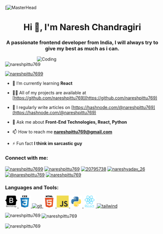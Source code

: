 [![MasterHead](https://camo.githubusercontent.com/775ed67e1d46c9534c3cb9a4694edf0603b1436a7e3e15891d3c327733fc26b6/68747470733a2f2f7777772e61756469656e6365706c616e65742e636f6d2f726f6f742f74656d706c6174652f312f2f696d616765732f7765622d646576656c6f706d656e742e676966)
<h1 align="center">Hi 👋, I'm Naresh Chandragiri</h1>
<h3 align="center">A passionate frontend developer from India, I will always try to give my best as much as i can.</h3>
<img align="right" alt="Coding" width="400" src="https://cdn.dribbble.com/users/1059583/screenshots/4171367/media/5c8264a20b247115b68e6c2f4c97d5e6.gif">
<p align="left"> <img src="https://komarev.com/ghpvc/?username=nareshpittu769&label=Profile%20views&color=0e75b6&style=flat" alt="nareshpittu769" /> </p>

<p align="left"> <a href="https://twitter.com/nareshpittu7699" target="blank"><img src="https://img.shields.io/twitter/follow/nareshpittu7699?logo=twitter&style=for-the-badge" alt="nareshpittu7699" /></a> </p>

- 🌱 I’m currently learning **React**

- 👨‍💻 All of my projects are available at [https://github.com/nareshpittu769](https://github.com/nareshpittu769)

- 📝 I regularly write articles on [https://hashnode.com/@nareshpittu769](https://hashnode.com/@nareshpittu769)

- 💬 Ask me about **Front-End Technologies, React, Python**

- 📫 How to reach me **nareshpittu769@gmail.com**

- ⚡ Fun fact **I think im sarcastic guy**

<h3 align="left">Connect with me:</h3>
<p align="left">
<a href="https://twitter.com/nareshpittu7699" target="blank"><img align="center" src="https://raw.githubusercontent.com/rahuldkjain/github-profile-readme-generator/master/src/images/icons/Social/twitter.svg" alt="nareshpittu7699" height="30" width="40" /></a>
<a href="https://linkedin.com/in/nareshpittu769" target="blank"><img align="center" src="https://raw.githubusercontent.com/rahuldkjain/github-profile-readme-generator/master/src/images/icons/Social/linked-in-alt.svg" alt="nareshpittu769" height="30" width="40" /></a>
<a href="https://stackoverflow.com/users/20795738" target="blank"><img align="center" src="https://raw.githubusercontent.com/rahuldkjain/github-profile-readme-generator/master/src/images/icons/Social/stack-overflow.svg" alt="20795738" height="30" width="40" /></a>
<a href="https://instagram.com/nareshyadav_26" target="blank"><img align="center" src="https://raw.githubusercontent.com/rahuldkjain/github-profile-readme-generator/master/src/images/icons/Social/instagram.svg" alt="nareshyadav_26" height="30" width="40" /></a>
<a href="https://hashnode.com/@nareshpittu769" target="blank"><img align="center" src="https://raw.githubusercontent.com/rahuldkjain/github-profile-readme-generator/master/src/images/icons/Social/hashnode.svg" alt="@nareshpittu769" height="30" width="40" /></a>
<a href="https://www.hackerrank.com/nareshpittu769" target="blank"><img align="center" src="https://raw.githubusercontent.com/rahuldkjain/github-profile-readme-generator/master/src/images/icons/Social/hackerrank.svg" alt="nareshpittu769" height="30" width="40" /></a>
</p>

<h3 align="left">Languages and Tools:</h3>
<p align="left"> <a href="https://getbootstrap.com" target="_blank" rel="noreferrer"> <img src="https://raw.githubusercontent.com/devicons/devicon/master/icons/bootstrap/bootstrap-plain-wordmark.svg" alt="bootstrap" width="40" height="40"/> </a> <a href="https://www.w3schools.com/css/" target="_blank" rel="noreferrer"> <img src="https://raw.githubusercontent.com/devicons/devicon/master/icons/css3/css3-original-wordmark.svg" alt="css3" width="40" height="40"/> </a> <a href="https://git-scm.com/" target="_blank" rel="noreferrer"> <img src="https://www.vectorlogo.zone/logos/git-scm/git-scm-icon.svg" alt="git" width="40" height="40"/> </a> <a href="https://www.w3.org/html/" target="_blank" rel="noreferrer"> <img src="https://raw.githubusercontent.com/devicons/devicon/master/icons/html5/html5-original-wordmark.svg" alt="html5" width="40" height="40"/> </a> <a href="https://developer.mozilla.org/en-US/docs/Web/JavaScript" target="_blank" rel="noreferrer"> <img src="https://raw.githubusercontent.com/devicons/devicon/master/icons/javascript/javascript-original.svg" alt="javascript" width="40" height="40"/> </a> <a href="https://www.python.org" target="_blank" rel="noreferrer"> <img src="https://raw.githubusercontent.com/devicons/devicon/master/icons/python/python-original.svg" alt="python" width="40" height="40"/> </a> <a href="https://reactjs.org/" target="_blank" rel="noreferrer"> <img src="https://raw.githubusercontent.com/devicons/devicon/master/icons/react/react-original-wordmark.svg" alt="react" width="40" height="40"/> </a> <a href="https://tailwindcss.com/" target="_blank" rel="noreferrer"> <img src="https://www.vectorlogo.zone/logos/tailwindcss/tailwindcss-icon.svg" alt="tailwind" width="40" height="40"/> </a> </p>

<p><img align="left" src="https://github-readme-stats.vercel.app/api/top-langs?username=nareshpittu769&show_icons=true&locale=en&layout=compact" alt="nareshpittu769" /></p>

<p>&nbsp;<img align="center" src="https://github-readme-stats.vercel.app/api?username=nareshpittu769&show_icons=true&locale=en" alt="nareshpittu769" /></p>

<p><img align="center" src="https://github-readme-streak-stats.herokuapp.com/?user=nareshpittu769&" alt="nareshpittu769" /></p>

